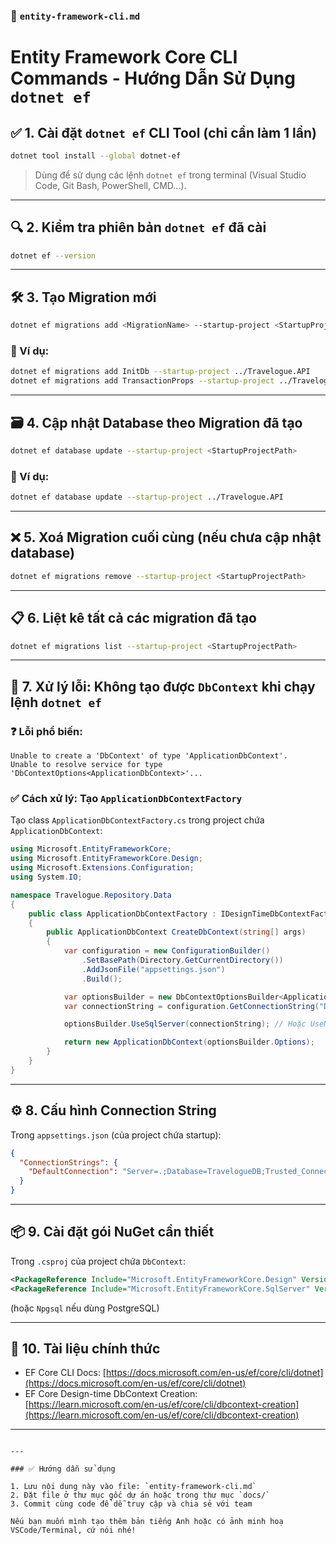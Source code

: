 ### 📄 `entity-framework-cli.md`

# Entity Framework Core CLI Commands - Hướng Dẫn Sử Dụng `dotnet ef`

## ✅ 1. Cài đặt `dotnet ef` CLI Tool (chỉ cần làm 1 lần)

```bash
dotnet tool install --global dotnet-ef
```

> Dùng để sử dụng các lệnh `dotnet ef` trong terminal (Visual Studio Code, Git Bash, PowerShell, CMD...).

---

## 🔍 2. Kiểm tra phiên bản `dotnet ef` đã cài

```bash
dotnet ef --version
```

---

## 🛠 3. Tạo Migration mới

```bash
dotnet ef migrations add <MigrationName> --startup-project <StartupProjectPath>
```

### 🔸 Ví dụ:

```bash
dotnet ef migrations add InitDb --startup-project ../Travelogue.API
dotnet ef migrations add TransactionProps --startup-project ../Travelogue.API
```

---

## 🗃 4. Cập nhật Database theo Migration đã tạo

```bash
dotnet ef database update --startup-project <StartupProjectPath>
```

### 🔸 Ví dụ:

```bash
dotnet ef database update --startup-project ../Travelogue.API
```

---

## ❌ 5. Xoá Migration cuối cùng (nếu chưa cập nhật database)

```bash
dotnet ef migrations remove --startup-project <StartupProjectPath>
```

---

## 📋 6. Liệt kê tất cả các migration đã tạo

```bash
dotnet ef migrations list --startup-project <StartupProjectPath>
```

---

## 🧠 7. Xử lý lỗi: Không tạo được `DbContext` khi chạy lệnh `dotnet ef`

### ❓ Lỗi phổ biến:

```
Unable to create a 'DbContext' of type 'ApplicationDbContext'.
Unable to resolve service for type 'DbContextOptions<ApplicationDbContext>'...
```

### ✅ Cách xử lý: Tạo `ApplicationDbContextFactory`

Tạo class `ApplicationDbContextFactory.cs` trong project chứa `ApplicationDbContext`:

```csharp
using Microsoft.EntityFrameworkCore;
using Microsoft.EntityFrameworkCore.Design;
using Microsoft.Extensions.Configuration;
using System.IO;

namespace Travelogue.Repository.Data
{
    public class ApplicationDbContextFactory : IDesignTimeDbContextFactory<ApplicationDbContext>
    {
        public ApplicationDbContext CreateDbContext(string[] args)
        {
            var configuration = new ConfigurationBuilder()
                .SetBasePath(Directory.GetCurrentDirectory())
                .AddJsonFile("appsettings.json")
                .Build();

            var optionsBuilder = new DbContextOptionsBuilder<ApplicationDbContext>();
            var connectionString = configuration.GetConnectionString("DefaultConnection");

            optionsBuilder.UseSqlServer(connectionString); // Hoặc UseNpgsql nếu dùng PostgreSQL

            return new ApplicationDbContext(optionsBuilder.Options);
        }
    }
}
```

---

## ⚙️ 8. Cấu hình Connection String

Trong `appsettings.json` (của project chứa startup):

```json
{
  "ConnectionStrings": {
    "DefaultConnection": "Server=.;Database=TravelogueDB;Trusted_Connection=True;MultipleActiveResultSets=true"
  }
}
```

---

## 📦 9. Cài đặt gói NuGet cần thiết

Trong `.csproj` của project chứa `DbContext`:

```xml
<PackageReference Include="Microsoft.EntityFrameworkCore.Design" Version="8.0.5" />
<PackageReference Include="Microsoft.EntityFrameworkCore.SqlServer" Version="8.0.5" />
```

(hoặc `Npgsql` nếu dùng PostgreSQL)

---

## 📘 10. Tài liệu chính thức

- EF Core CLI Docs: [https://docs.microsoft.com/en-us/ef/core/cli/dotnet](https://docs.microsoft.com/en-us/ef/core/cli/dotnet)
- EF Core Design-time DbContext Creation: [https://learn.microsoft.com/en-us/ef/core/cli/dbcontext-creation](https://learn.microsoft.com/en-us/ef/core/cli/dbcontext-creation)

---

```

---

### ✅ Hướng dẫn sử dụng

1. Lưu nội dung này vào file: `entity-framework-cli.md`
2. Đặt file ở thư mục gốc dự án hoặc trong thư mục `docs/`
3. Commit cùng code để dễ truy cập và chia sẻ với team

Nếu bạn muốn mình tạo thêm bản tiếng Anh hoặc có ảnh minh hoạ VSCode/Terminal, cứ nói nhé!
```
